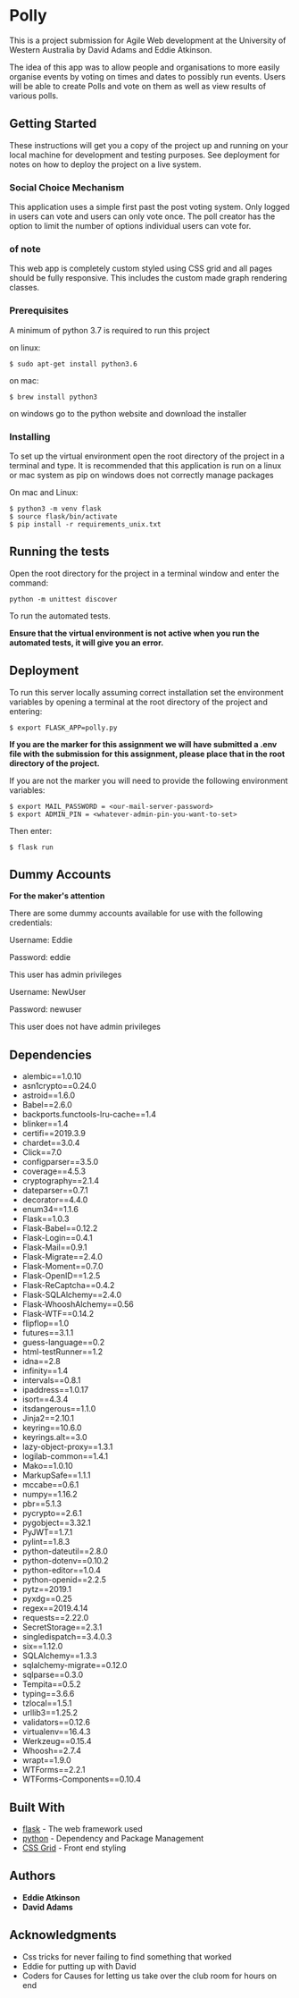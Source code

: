 # Polly

This is a project submission for Agile Web development at the University of Western Australia by David Adams and Eddie Atkinson.

The idea of this app was to allow people and organisations to more easily organise events by voting on times and dates to possibly run events.
Users will be able to create Polls and vote on them as well as view results of various polls.


## Getting Started

These instructions will get you a copy of the project up and running on your local machine for development and testing purposes. See deployment for notes on how to deploy the project on a live system.


### Social Choice Mechanism
This application uses a simple first past the post voting system. Only logged in users can vote and users can only vote once.
The poll creator has the option to limit the number of options individual users can vote for. 


### of note
This web app is completely custom styled using CSS grid and all pages should be fully responsive. This includes the custom made graph rendering classes. 

### Prerequisites

A minimum of python 3.7 is required to run this project

on linux:

```
$ sudo apt-get install python3.6
```

on mac:

```
$ brew install python3
```

on windows go to the python website and download the installer

### Installing

To set up the virtual environment open the root directory of the project in a terminal and type. It is recommended that this application is run on a linux or mac system as pip on windows does not correctly manage packages

On mac and Linux:
```
$ python3 -m venv flask
$ source flask/bin/activate
$ pip install -r requirements_unix.txt
```

## Running the tests

Open the root directory for the project in a terminal window and enter the command:

```
python -m unittest discover
```
To run the automated tests.

**Ensure that the virtual environment is not active when you run the automated tests, it will give you an error.**


## Deployment

To run this server locally assuming correct installation set the environment variables by opening a terminal at the root directory of the project and entering:

```
$ export FLASK_APP=polly.py
```
**If you are the marker for this assignment we will have submitted a .env file with the submission for this assignment, please place that in the root directory of the project.**

If you are not the marker you will need to provide the following environment variables:

```
$ export MAIL_PASSWORD = <our-mail-server-password>
$ export ADMIN_PIN = <whatever-admin-pin-you-want-to-set>
```
Then enter:
```
$ flask run
```
## Dummy Accounts

**For the maker's attention**

There are some dummy accounts available for use with the following credentials:

Username: Eddie

Password: eddie

This user has admin privileges

Username: NewUser

Password: newuser

This user does not have admin privileges

## Dependencies

* alembic==1.0.10
* asn1crypto==0.24.0
* astroid==1.6.0
* Babel==2.6.0
* backports.functools-lru-cache==1.4
* blinker==1.4
* certifi==2019.3.9
* chardet==3.0.4
* Click==7.0
* configparser==3.5.0
* coverage==4.5.3
* cryptography==2.1.4
* dateparser==0.7.1
* decorator==4.4.0
* enum34==1.1.6
* Flask==1.0.3
* Flask-Babel==0.12.2
* Flask-Login==0.4.1
* Flask-Mail==0.9.1
* Flask-Migrate==2.4.0
* Flask-Moment==0.7.0
* Flask-OpenID==1.2.5
* Flask-ReCaptcha==0.4.2
* Flask-SQLAlchemy==2.4.0
* Flask-WhooshAlchemy==0.56
* Flask-WTF==0.14.2
* flipflop==1.0
* futures==3.1.1
* guess-language==0.2
* html-testRunner==1.2
* idna==2.8
* infinity==1.4
* intervals==0.8.1
* ipaddress==1.0.17
* isort==4.3.4
* itsdangerous==1.1.0
* Jinja2==2.10.1
* keyring==10.6.0
* keyrings.alt==3.0
* lazy-object-proxy==1.3.1
* logilab-common==1.4.1
* Mako==1.0.10
* MarkupSafe==1.1.1
* mccabe==0.6.1
* numpy==1.16.2
* pbr==5.1.3
* pycrypto==2.6.1
* pygobject==3.32.1
* PyJWT==1.7.1
* pylint==1.8.3
* python-dateutil==2.8.0
* python-dotenv==0.10.2
* python-editor==1.0.4
* python-openid==2.2.5
* pytz==2019.1
* pyxdg==0.25
* regex==2019.4.14
* requests==2.22.0
* SecretStorage==2.3.1
* singledispatch==3.4.0.3
* six==1.12.0
* SQLAlchemy==1.3.3
* sqlalchemy-migrate==0.12.0
* sqlparse==0.3.0
* Tempita==0.5.2
* typing==3.6.6
* tzlocal==1.5.1
* urllib3==1.25.2
* validators==0.12.6
* virtualenv==16.4.3
* Werkzeug==0.15.4
* Whoosh==2.7.4
* wrapt==1.9.0
* WTForms==2.2.1
* WTForms-Components==0.10.4


## Built With

* [flask](http://flask.pocoo.org/) - The web framework used
* [python](https://www.python.org/) - Dependency and Package Management
* [CSS Grid](https://developer.mozilla.org/en-US/docs/Web/CSS/CSS_Grid_Layout) - Front end styling


## Authors

* **Eddie Atkinson**
* **David Adams**
 

## Acknowledgments

* Css tricks for never failing to find something that worked
* Eddie for putting up with David
* Coders for Causes for letting us take over the club room for hours on end
